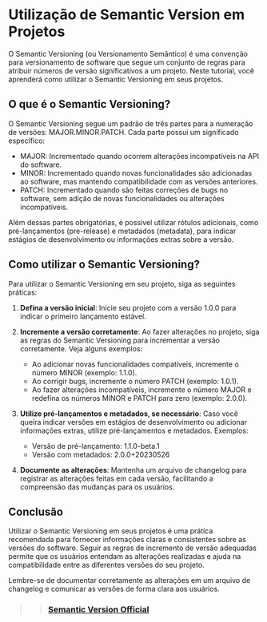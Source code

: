 # Utilização de Semantic Version em Projetos

O Semantic Versioning (ou Versionamento Semântico) é uma convenção para versionamento de software que segue um conjunto de regras para atribuir números de versão significativos a um projeto. Neste tutorial, você aprenderá como utilizar o Semantic Versioning em seus projetos.

## O que é o Semantic Versioning?

O Semantic Versioning segue um padrão de três partes para a numeração de versões: MAJOR.MINOR.PATCH. Cada parte possui um significado específico:

- MAJOR: Incrementado quando ocorrem alterações incompatíveis na API do software.
- MINOR: Incrementado quando novas funcionalidades são adicionadas ao software, mas mantendo compatibilidade com as versões anteriores.
- PATCH: Incrementado quando são feitas correções de bugs no software, sem adição de novas funcionalidades ou alterações incompatíveis.

Além dessas partes obrigatórias, é possível utilizar rótulos adicionais, como pré-lançamentos (pre-release) e metadados (metadata), para indicar estágios de desenvolvimento ou informações extras sobre a versão.

## Como utilizar o Semantic Versioning?

Para utilizar o Semantic Versioning em seu projeto, siga as seguintes práticas:

1. **Defina a versão inicial**: Inicie seu projeto com a versão 1.0.0 para indicar o primeiro lançamento estável.

2. **Incremente a versão corretamente**: Ao fazer alterações no projeto, siga as regras do Semantic Versioning para incrementar a versão corretamente. Veja alguns exemplos:

   - Ao adicionar novas funcionalidades compatíveis, incremente o número MINOR (exemplo: 1.1.0).
   - Ao corrigir bugs, incremente o número PATCH (exemplo: 1.0.1).
   - Ao fazer alterações incompatíveis, incremente o número MAJOR e redefina os números MINOR e PATCH para zero (exemplo: 2.0.0).

3. **Utilize pré-lançamentos e metadados, se necessário**: Caso você queira indicar versões em estágios de desenvolvimento ou adicionar informações extras, utilize pré-lançamentos e metadados. Exemplos:

   - Versão de pré-lançamento: 1.1.0-beta.1
   - Versão com metadados: 2.0.0+20230526

4. **Documente as alterações**: Mantenha um arquivo de changelog para registrar as alterações feitas em cada versão, facilitando a compreensão das mudanças para os usuários.

## Conclusão

Utilizar o Semantic Versioning em seus projetos é uma prática recomendada para fornecer informações claras e consistentes sobre as versões do software. Seguir as regras de incremento de versão adequadas permite que os usuários entendam as alterações realizadas e ajuda na compatibilidade entre as diferentes versões do seu projeto.

Lembre-se de documentar corretamente as alterações em um arquivo de changelog e comunicar as versões de forma clara aos usuários.

> > ### [Semantic Version Official](https://semver.org/lang/pt-BR/)
